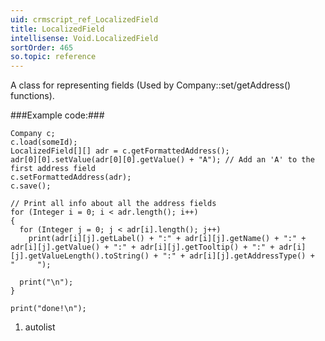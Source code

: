 ```yaml
---
uid: crmscript_ref_LocalizedField
title: LocalizedField
intellisense: Void.LocalizedField
sortOrder: 465
so.topic: reference
---
```



A class for representing fields (Used by Company::set/getAddress() functions).




###Example code:###


    Company c;
    c.load(someId);
    LocalizedField[][] adr = c.getFormattedAddress();
    adr[0][0].setValue(adr[0][0].getValue() + "A"); // Add an 'A' to the first address field
    c.setFormattedAddress(adr);
    c.save();
    
    // Print all info about all the address fields
    for (Integer i = 0; i < adr.length(); i++)
    {
      for (Integer j = 0; j < adr[i].length(); j++)
        print(adr[i][j].getLabel() + ":" + adr[i][j].getName() + ":" + adr[i][j].getValue() + ":" + adr[i][j].getTooltip() + ":" + adr[i][j].getValueLength().toString() + ":" + adr[i][j].getAddressType() +  "     ");
    
      print("\n");
    }
    
    print("done!\n");




1. autolist

